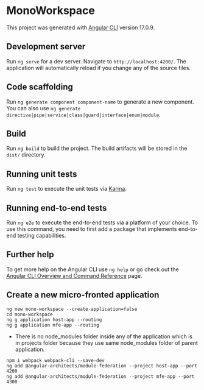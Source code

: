 # MonoWorkspace

This project was generated with [Angular CLI](https://github.com/angular/angular-cli) version 17.0.9.

## Development server

Run `ng serve` for a dev server. Navigate to `http://localhost:4200/`. The application will automatically reload if you change any of the source files.

## Code scaffolding

Run `ng generate component component-name` to generate a new component. You can also use `ng generate directive|pipe|service|class|guard|interface|enum|module`.

## Build

Run `ng build` to build the project. The build artifacts will be stored in the `dist/` directory.

## Running unit tests

Run `ng test` to execute the unit tests via [Karma](https://karma-runner.github.io).

## Running end-to-end tests

Run `ng e2e` to execute the end-to-end tests via a platform of your choice. To use this command, you need to first add a package that implements end-to-end testing capabilities.

## Further help

To get more help on the Angular CLI use `ng help` or go check out the [Angular CLI Overview and Command Reference](https://angular.io/cli) page.

## Create a new micro-fronted application

```
ng new mono-workspace --create-application=false
cd mono-workspace
ng g application host-app --routing
ng g application mfe-app --routing
```
- There is no node_modules folder inside any of the application which is in projects folder because they use same node_modules folder of parent application.

```
npm i webpack webpack-cli --save-dev
ng add @angular-architects/module-federation --project host-app --port 4200
ng add @angular-architects/module-federation --project mfe-app --port 4300
```